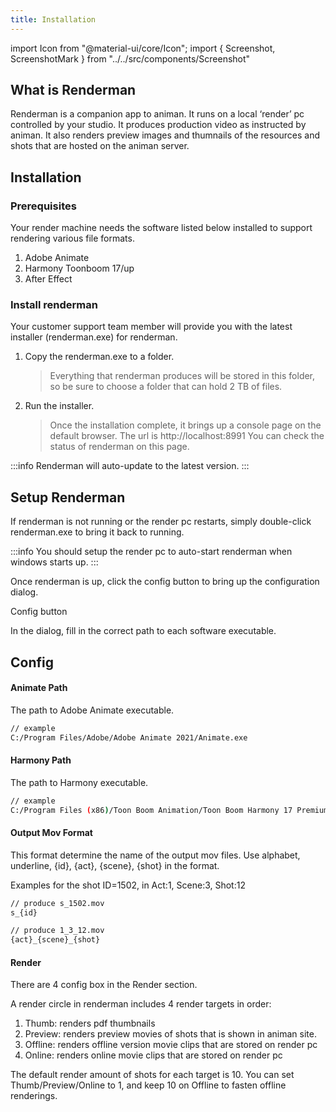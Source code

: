 ```yaml
---
title: Installation
---
```

import Icon from "@material-ui/core/Icon";
import { Screenshot, ScreenshotMark } from "../../src/components/Screenshot"

## What is Renderman
Renderman is a companion app to animan. It runs on a local ‘render’ pc controlled by your studio.
It produces production video as instructed by animan.
It also renders preview images and thumnails of the resources and shots that are hosted on the animan server.

## Installation

### Prerequisites
Your render machine needs the software listed below installed to support rendering various file formats.

1. Adobe Animate
2. Harmony Toonboom 17/up
3. After Effect

### Install renderman

Your customer support team member will provide you with the latest installer (renderman.exe) for renderman.

1. Copy the renderman.exe to a folder.
   > Everything that renderman produces will be stored in this folder, so be sure to choose a folder that can hold 2 TB of files.

1. Run the installer.
   > Once the installation complete, it brings up a console page on the default browser.
   The url is http://localhost:8991 You can check the status of renderman on this page.

:::info
Renderman will auto-update to the latest version.
:::

## Setup Renderman

If renderman is not running or the render pc restarts, simply double-click renderman.exe to bring it back to running.

:::info
You should setup the render pc to auto-start renderman when windows starts up.
:::

Once renderman is up, click the config button to bring up the configuration dialog.

<Screenshot image="/screenshot/renderman.png">
  <ScreenshotMark x="96.66%" y="18.8%" width="7%" height="9%" textPosition="bottom-left" focusDim="true">Config button</ScreenshotMark>
</Screenshot>

In the dialog, fill in the correct path to each software executable.

## Config
#### Animate Path
The path to Adobe Animate executable.

```sh
// example
C:/Program Files/Adobe/Adobe Animate 2021/Animate.exe
```
#### Harmony Path
The path to Harmony executable.

```sh
// example
C:/Program Files (x86)/Toon Boom Animation/Toon Boom Harmony 17 Premium/win64/bin/HarmonyPremium.exe
```

#### Output Mov Format
This format determine the name of the output mov files.
Use alphabet, underline, {id}, {act}, {scene}, {shot} in the format.

Examples for the shot ID=1502, in Act:1, Scene:3, Shot:12
```sh
// produce s_1502.mov
s_{id}
```
```sh
// produce 1_3_12.mov
{act}_{scene}_{shot}
```

#### Render
There are 4 config box in the Render section.

A render circle in renderman includes 4 render targets in order:
1. Thumb: renders pdf thumbnails
2. Preview: renders preview movies of shots that is shown in animan site.
3. Offline: renders offline version movie clips that are stored on render pc
4. Online: renders online movie clips that are stored on render pc

The default render amount of shots for each target is 10.
You can set Thumb/Preview/Online to 1, and keep 10 on Offline to fasten offline renderings.

